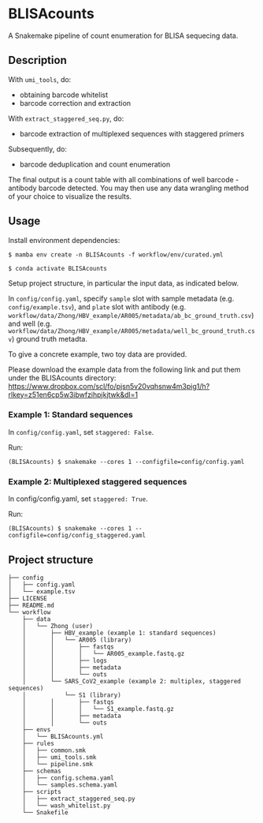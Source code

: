 # BLISAcounts

A Snakemake pipeline of count enumeration for BLISA sequecing data.

## Description

With `umi_tools`, do:
- obtaining barcode whitelist
- barcode correction and extraction

With `extract_staggered_seq.py`, do:
- barcode extraction of multiplexed sequences with staggered primers

Subsequently, do:
- barcode deduplication and count enumeration

The final output is a count table with all combinations of well barcode - antibody barcode detected.
You may then use any data wrangling method of your choice to visualize the results.

## Usage

Install environment dependencies:
```
$ mamba env create -n BLISAcounts -f workflow/env/curated.yml
```

```
$ conda activate BLISAcounts
```

Setup project structure, in particular the input data, as indicated below.

In `config/config.yaml`, specify `sample` slot with sample metadata (e.g. `config/example.tsv`), 
and `plate` slot with antibody (e.g. `workflow/data/Zhong/HBV_example/AR005/metadata/ab_bc_ground_truth.csv`) and well (e.g. `workflow/data/Zhong/HBV_example/AR005/metadata/well_bc_ground_truth.csv`) ground truth metadta.


To give a concrete example, two toy data are provided.

Please download the example data from the following link and put them under the BLISAcounts directory:
https://www.dropbox.com/scl/fo/pjsn5v20vqhsnw4m3pig1/h?rlkey=z51en6cp5w3ibwfzihpjkjtwk&dl=1

### Example 1: Standard sequences

In `config/config.yaml`, set `staggered: False`.

Run:
```
(BLISAcounts) $ snakemake --cores 1 --configfile=config/config.yaml
```

### Example 2: Multiplexed staggered sequences

In config/config.yaml, set `staggered: True`.

Run:
```
(BLISAcounts) $ snakemake --cores 1 --configfile=config/config_staggered.yaml
```

## Project structure

```
├── config
│   ├── config.yaml
│   └── example.tsv
├── LICENSE
├── README.md
└── workflow
    ├── data
    │   └── Zhong (user)
    │       ├── HBV_example (example 1: standard sequences)
    │       │   └── AR005 (library)
    │       │       ├── fastqs
    │       │       │   └── AR005_example.fastq.gz
    │       │       ├── logs
    │       │       ├── metadata
    │       │       └── outs
    │       └── SARS_CoV2_example (example 2: multiplex, staggered sequences)
    │           └── S1 (library)
    │       │       ├── fastqs
    │       │       │   └── S1_example.fastq.gz
    │       │       ├── metadata
    │       │       └── outs
    ├── envs
    │   └── BLISAcounts.yml
    ├── rules
    │   ├── common.smk
    │   ├── umi_tools.smk
    │   └── pipeline.smk
    ├── schemas
    │   ├── config.schema.yaml
    │   └── samples.schema.yaml
    ├── scripts
    │   ├── extract_staggered_seq.py
    │   └── wash_whitelist.py
    └── Snakefile
```
